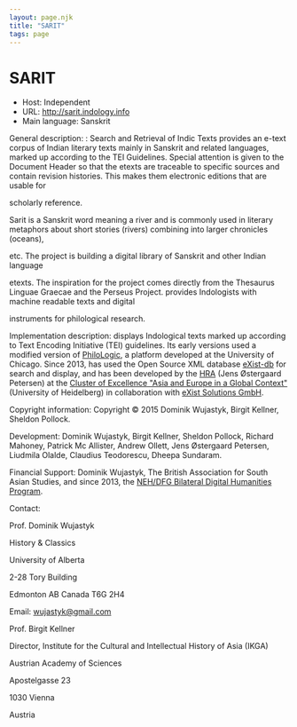```yaml
---
layout: page.njk
title: "SARIT"
tags: page
---
```

# SARIT




* Host: Independent
* URL: <http://sarit.indology.info>
* Main language: Sanskrit



General description: 
 : Search and Retrieval of
 Indic Texts provides an e-text corpus of Indian literary texts mainly in Sanskrit
 and related languages, marked up according to the TEI Guidelines. Special attention
 is 
 given to the Document Header so that the etexts are traceable to specific sources
 and 
 contain revision histories. This makes them electronic editions that are usable for
 
 scholarly reference.
 



Sarit is a Sanskrit word meaning a river and is commonly used in 
 literary metaphors about short stories (rivers) combining into larger chronicles (oceans),
 
 etc. The project is building a digital library of Sanskrit and other Indian language
 
 etexts. The inspiration for the project comes directly from the Thesaurus Linguae
 Graecae 
 and the Perseus Project. provides Indologists with machine readable texts and digital
 
 instruments for philological research.



Implementation description: displays Indological texts
 marked up according to Text Encoding Initiative
 (TEI) guidelines. Its early versions used a modified version of
 [PhiloLogic](http://www.lib.uchicago.edu/efts/ARTFL/philologic/), a platform 
 developed at the University of Chicago. Since 2013, has used the Open Source XML
 database 
 [eXist-db](http://exist-db.org/) for search and display, and has been developed
 by the [HRA](http://www.asia-europe.uni-heidelberg.de/en/hra-portal.html) (Jens
 Østergaard Petersen) at the [Cluster of 
 Excellence "Asia and Europe in a Global Context"](http://www.asia-europe.uni-heidelberg.de/) (University of Heidelberg) in collaboration
 with [eXist Solutions GmbH](http://existsolutions.com/).
 




Copyright information: Copyright © 2015 Dominik Wujastyk, Birgit Kellner, Sheldon 
 Pollock.
 
 Development: Dominik Wujastyk, Birgit Kellner, Sheldon Pollock, Richard Mahoney, Patrick
 Mc Allister,
 Andrew Ollett, Jens Østergaard Petersen, Liudmila Olalde, Claudius Teodorescu, Dheepa
 Sundaram.
 
 Financial Support: Dominik Wujastyk, The British Association for South Asian Studies,
 and since 2013, 
 the [NEH/DFG Bilateral Digital Humanities Program](http://gepris.dfg.de/gepris/projekt/236347141).



Contact:
 



Prof. Dominik Wujastyk


History & Classics


University of Alberta


2-28 Tory Building


Edmonton AB Canada T6G 2H4



Email: [wujastyk@gmail.com](mailto:wujastyk@gmail.com)




Prof. Birgit Kellner


Director, Institute for the Cultural and Intellectual History of Asia (IKGA)


Austrian Academy of Sciences


Apostelgasse 23


1030 Vienna


Austria





